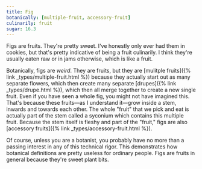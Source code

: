 ```yaml
---
title: Fig
botanically: [multiple-fruit, accessory-fruit]
culinarily: fruit
sugar: 16.3
---
```

Figs are fruits. They're pretty sweet. I've honestly only ever had them in cookies, but that's pretty indicative of being a fruit culinarily. I think they're usually eaten raw or in jams otherwise, which is like a fruit.

Botanically, figs are *weird*. They are fruits, but they are [mulitple fruits]({% link _types/multiple-fruit.html %}) because they actually start out as many separate flowers, which then create many separate [drupes]({% link _types/drupe.html %}), which then all merge together to create a new single fruit. Even if you have seen a whole fig, you might not have imagined this. That's because these fruits—as I understand it—grow inside a stem, inwards and towards each other. The whole "fruit" that we pick and eat is actually part of the stem called a syconium which contains this multiple fruit. Because the stem itself is fleshy and part of the "fruit," figs are also [accessory fruits]({% link _types/accessory-fruit.html %}).

Of course, unless you are a botanist, you probably have no more than a passing interest in any of this technical rigor. This demonstrates how botanical definitions are pretty useless for ordinary people. Figs are fruits in general because they're sweet plant bits.